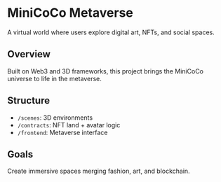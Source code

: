 # MiniCoCo Metaverse
A virtual world where users explore digital art, NFTs, and social spaces.

## Overview
Built on Web3 and 3D frameworks, this project brings the MiniCoCo universe to life in the metaverse.

## Structure
- `/scenes`: 3D environments  
- `/contracts`: NFT land + avatar logic  
- `/frontend`: Metaverse interface  

## Goals
Create immersive spaces merging fashion, art, and blockchain.
